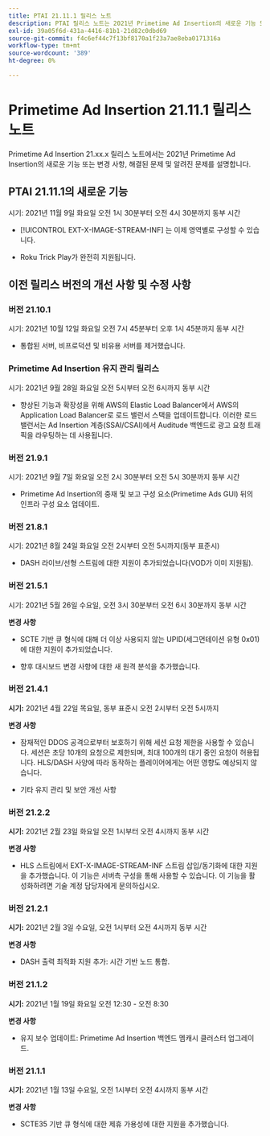 ```yaml
---
title: PTAI 21.11.1 릴리스 노트
description: PTAI 릴리스 노트는 2021년 Primetime Ad Insertion의 새로운 기능 또는 변경 사항, 해결된 문제 및 알려진 문제를 설명합니다.
exl-id: 39a05f6d-431a-4416-81b1-21d82c0dbd69
source-git-commit: f4c6ef44c7f13bf8170a1f23a7ae8eba0171316a
workflow-type: tm+mt
source-wordcount: '389'
ht-degree: 0%

---
```


# Primetime Ad Insertion 21.11.1 릴리스 노트

Primetime Ad Insertion 21.xx.x 릴리스 노트에서는 2021년 Primetime Ad Insertion의 새로운 기능 또는 변경 사항, 해결된 문제 및 알려진 문제를 설명합니다.

## PTAI 21.11.1의 새로운 기능

시기: 2021년 11월 9일 화요일 오전 1시 30분부터 오전 4시 30분까지 동부 시간

* [!UICONTROL EXT-X-IMAGE-STREAM-INF] 는 이제 영역별로 구성할 수 있습니다.

* Roku Trick Play가 완전히 지원됩니다.

## 이전 릴리스 버전의 개선 사항 및 수정 사항

### 버전 21.10.1

시기: 2021년 10월 12일 화요일 오전 7시 45분부터 오후 1시 45분까지 동부 시간

* 통합된 서버, 비프로덕션 및 비유용 서버를 제거했습니다.

### Primetime Ad Insertion 유지 관리 릴리스

시기: 2021년 9월 28일 화요일 오전 5시부터 오전 6시까지 동부 시간

* 향상된 기능과 확장성을 위해 AWS의 Elastic Load Balancer에서 AWS의 Application Load Balancer로 로드 밸런서 스택을 업데이트합니다. 이러한 로드 밸런서는 Ad Insertion 계층(SSAI/CSAI)에서 Auditude 백엔드로 광고 요청 트래픽을 라우팅하는 데 사용됩니다.

### 버전 21.9.1

시기: 2021년 9월 7일 화요일 오전 2시 30분부터 오전 5시 30분까지 동부 시간

* Primetime Ad Insertion의 중재 및 보고 구성 요소(Primetime Ads GUI) 뒤의 인프라 구성 요소 업데이트.

### 버전 21.8.1

시기: 2021년 8월 24일 화요일 오전 2시부터 오전 5시까지(동부 표준시)

* DASH 라이브/선형 스트림에 대한 지원이 추가되었습니다(VOD가 이미 지원됨).

### 버전 21.5.1

시기: 2021년 5월 26일 수요일, 오전 3시 30분부터 오전 6시 30분까지 동부 시간

**변경 사항**

* SCTE 기반 큐 형식에 대해 더 이상 사용되지 않는 UPID(세그먼테이션 유형 0x01)에 대한 지원이 추가되었습니다.

* 향후 대시보드 변경 사항에 대한 새 원격 분석을 추가했습니다.

### 버전 21.4.1

**시기:** 2021년 4월 22일 목요일, 동부 표준시 오전 2시부터 오전 5시까지

**변경 사항**

* 잠재적인 DDOS 공격으로부터 보호하기 위해 세션 요청 제한을 사용할 수 있습니다. 세션은 초당 10개의 요청으로 제한되며, 최대 100개의 대기 중인 요청이 허용됩니다. HLS/DASH 사양에 따라 동작하는 플레이어에게는 어떤 영향도 예상되지 않습니다.

* 기타 유지 관리 및 보안 개선 사항

### 버전 21.2.2

**시기:** 2021년 2월 23일 화요일 오전 1시부터 오전 4시까지 동부 시간

**변경 사항**

* HLS 스트림에서 EXT-X-IMAGE-STREAM-INF 스트림 삽입/동기화에 대한 지원을 추가했습니다. 이 기능은 서버측 구성을 통해 사용할 수 있습니다. 이 기능을 활성화하려면 기술 계정 담당자에게 문의하십시오.

### 버전 21.2.1

**시기:** 2021년 2월 3일 수요일, 오전 1시부터 오전 4시까지 동부 시간

**변경 사항**

* DASH 출력 최적화 지원 추가: 시간 기반 노드 통합.

### 버전 21.1.2

**시기:** 2021년 1월 19일 화요일 오전 12:30 - 오전 8:30

**변경 사항**

* 유지 보수 업데이트: Primetime Ad Insertion 백엔드 멤캐시 클러스터 업그레이드.

### 버전 21.1.1

**시기:** 2021년 1월 13일 수요일, 오전 1시부터 오전 4시까지 동부 시간

**변경 사항**

* SCTE35 기반 큐 형식에 대한 제휴 가용성에 대한 지원을 추가했습니다.

